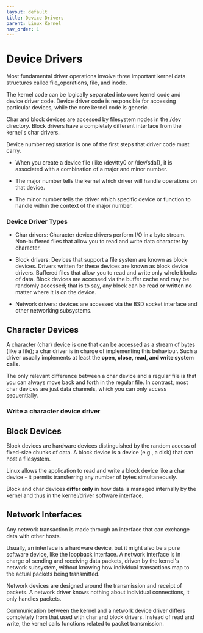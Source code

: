```yaml
---
layout: default
title: Device Drivers
parent: Linux Kernel
nav_order: 1
---
```


# Device Drivers

Most fundamental driver operations involve three important kernel data structures called file_operations, file, and inode.

The kernel code can be logically separated into core kernel code and device driver code. Device driver code is responsible for accessing particular devices, while the core kernel code is generic. 

Char and block devices are accessed by filesystem nodes in the /dev directory. Block drivers have a completely different interface from the kernel's char drivers.

Device number registration is one of the first steps that driver code must carry.

* When you create a device file (like /dev/tty0 or /dev/sda1), it is associated with a combination of a major and minor number.

* The major number tells the kernel which driver will handle operations on that device.

* The minor number tells the driver which specific device or function to handle within the context of the major number.

### Device Driver Types

* Char drivers: Character device drivers perform I/O in a byte stream. Non-buffered files that allow you to read and write data character by character.

* Block drivers: Devices that support a file system are known as block devices. Drivers written for these devices are known as block device drivers. Buffered files that allow you to read and write only whole blocks of data. Block devices are accessed via the buffer cache and may be randomly accessed; that is to say, any block can be read or written no matter where it is on the device.

* Network drivers: devices are accessed via the BSD socket interface and other networking subsystems.

## Character Devices

A character (char) device is one that can be accessed as a stream of bytes (like a file); a char driver is in charge of implementing this behaviour. Such a driver usually implements at least the **open, close, read, and write system calls**.

The only relevant difference between a char device and a regular file is that you can always move back and forth in the regular file. In contrast, most char devices are just data channels, which you can only access sequentially.

### Write a character device driver

## Block Devices

Block devices are hardware devices distinguished by the random access of fixed-size chunks of data. A block device is a device (e.g., a disk) that can host a filesystem.

Linux allows the application to read and write a block device like a char device - it permits transferring any number of bytes simultaneously.

Block and char devices **differ only** in how data is managed internally by the kernel and thus in the kernel/driver software interface.

## Network Interfaces

Any network transaction is made through an interface that can exchange data with other hosts.

Usually, an interface is a hardware device, but it might also be a pure software device, like the loopback interface. A network interface is in charge of sending and receiving data packets, driven by the kernel's network subsystem, without knowing how individual transactions map to the actual packets being transmitted.

Network devices are designed around the transmission and receipt of packets. A network driver knows nothing about individual connections, it only handles packets.

Communication between the kernel and a network device driver differs completely from that used with char and block drivers. Instead of read and write, the kernel calls functions related to packet transmission.
